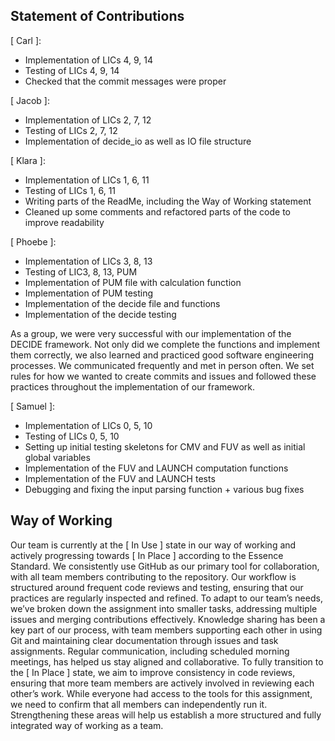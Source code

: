 ## Statement of Contributions

[ Carl ]:

- Implementation of LICs 4, 9, 14
- Testing of LICs 4, 9, 14
- Checked that the commit messages were proper

[ Jacob ]:

- Implementation of LICs 2, 7, 12
- Testing of LICs 2, 7, 12
- Implementation of decide_io as well as IO file structure

[ Klara ]:

- Implementation of LICs 1, 6, 11
- Testing of LICs 1, 6, 11
- Writing parts of the ReadMe, including the Way of Working statement
- Cleaned up some comments and refactored parts of the code to improve readability

[ Phoebe ]:

- Implementation of LICs 3, 8, 13
- Testing of LIC3, 8, 13, PUM
- Implementation of PUM file with calculation function
- Implementation of PUM testing
- Implementation of the decide file and functions
- Implementation of the decide testing

As a group, we were very successful with our implementation of the DECIDE framework. Not only did we complete the functions and implement them correctly, we also learned and practiced good software engineering processes. We communicated frequently and met in person often. We set rules for how we wanted to create commits and issues and followed these practices throughout the implementation of our framework.

[ Samuel ]:

- Implementation of LICs 0, 5, 10
- Testing of LICs 0, 5, 10
- Setting up initial testing skeletons for CMV and FUV as well as initial global variables
- Implementation of the FUV and LAUNCH computation functions
- Implementation of the FUV and LAUNCH tests
- Debugging and fixing the input parsing function + various bug fixes

## Way of Working

Our team is currently at the [ In Use ] state in our way of working and actively progressing towards [ In Place ] according to the Essence Standard. We consistently use GitHub as our primary tool for collaboration, with all team members contributing to the repository. Our workflow is structured around frequent code reviews and testing, ensuring that our practices are regularly inspected and refined. To adapt to our team’s needs, we’ve broken down the assignment into smaller tasks, addressing multiple issues and merging contributions effectively. Knowledge sharing has been a key part of our process, with team members supporting each other in using Git and maintaining clear documentation through issues and task assignments. Regular communication, including scheduled morning meetings, has helped us stay aligned and collaborative. To fully transition to the [ In Place ] state, we aim to improve consistency in code reviews, ensuring that more team members are actively involved in reviewing each other’s work. While everyone had access to the tools for this assignment, we need to confirm that all members can independently run it. Strengthening these areas will help us establish a more structured and fully integrated way of working as a team.
